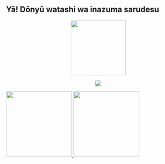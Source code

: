 ## Yā! Dōnyū watashi wa inazuma sarudesu
 <div>
  <p align="center">
  <img src="https://avatars.githubusercontent.com/Inazuma-Saru" width="150" height="150"/>
  </p>
  <p align="center">
   <img src="https://visitor-badge.glitch.me/badge?page_id=jwenjian.visitor-badge"/>
  </p>
  <a href="https://github.com/Inazuma-Saru">
  <img height="180em" src="https://github-readme-stats.vercel.app/api?username=Inazuma-Saru&show_icons=true&theme=nord&include_all_commits=true&count_private=true"/>
  <img height="180em" src="https://github-readme-stats.vercel.app/api/top-langs/?username=Inazuma-Saru&langs_count=10&layout=compact&theme=nord"/>
</div>
